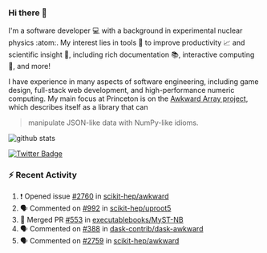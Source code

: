 ### Hi there 👋 

I'm a software developer 💻 with a background in experimental nuclear physics :atom:. My interest lies in tools :wrench: to improve productivity :chart_with_upwards_trend: and scientific insight :telescope:, including rich documentation 📚, interactive computing 🧮, and more! 

I have experience in many aspects of software engineering, including game design, full-stack web development, and high-performance numeric computing. My main focus at Princeton is on the [Awkward Array project](awkward-array.org/), which describes itself as a library that can 
> manipulate JSON-like data with NumPy-like idioms.

![github stats](https://github-readme-stats.vercel.app/api?username=agoose77&show_icons=true&hide_rank=true&hide_title=true&bg_color=30,e76445,904e95&text_color=efe3ec&icon_color=efe3ec)
<!--
**agoose77/agoose77** is a ✨ _special_ ✨ repository because its `README.md` (this file) appears on your GitHub profile.

Here are some ideas to get you started:

- 🔭 I’m currently working on ...
- 🌱 I’m currently learning ...
- 👯 I’m looking to collaborate on ...
- 🤔 I’m looking for help with ...
- 💬 Ask me about ...
- 📫 How to reach me: ...
- 😄 Pronouns: ...
- ⚡ Fun fact: ...
-->

[![Twitter Badge](https://img.shields.io/twitter/follow/agoose77?style=flat-square&logo=Twitter&logoColor=white&color=cornflowerblue)](https://twitter.com/agoose77)

### :zap: Recent Activity

<!--START_SECTION:activity-->
1. ❗ Opened issue [#2760](https://github.com/scikit-hep/awkward/issues/2760) in [scikit-hep/awkward](https://github.com/scikit-hep/awkward)
2. 🗣 Commented on [#992](https://github.com/scikit-hep/uproot5/pull/992#issuecomment-1766819203) in [scikit-hep/uproot5](https://github.com/scikit-hep/uproot5)
3. 🎉 Merged PR [#553](https://github.com/executablebooks/MyST-NB/pull/553) in [executablebooks/MyST-NB](https://github.com/executablebooks/MyST-NB)
4. 🗣 Commented on [#388](https://github.com/dask-contrib/dask-awkward/pull/388#issuecomment-1765074400) in [dask-contrib/dask-awkward](https://github.com/dask-contrib/dask-awkward)
5. 🗣 Commented on [#2759](https://github.com/scikit-hep/awkward/pull/2759#issuecomment-1764866924) in [scikit-hep/awkward](https://github.com/scikit-hep/awkward)
<!--END_SECTION:activity-->
